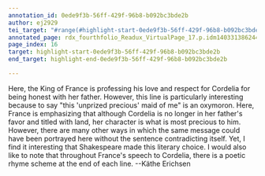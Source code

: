 ```yaml
---
annotation_id: 0ede9f3b-56ff-429f-96b8-b092bc3bde2b
author: ej2929
tei_target: "#range(#highlight-start-0ede9f3b-56ff-429f-96b8-b092bc3bde2b, #highlight-end-0ede9f3b-56ff-429f-96b8-b092bc3bde2b)"
annotated_page: rdx_fourthfolio_Readux_VirtualPage_17.p.idm140331386244432
page_index: 16
target: highlight-start-0ede9f3b-56ff-429f-96b8-b092bc3bde2b
end_target: highlight-end-0ede9f3b-56ff-429f-96b8-b092bc3bde2b

---
```

Here, the King of France is professing his love and respect for Cordelia for being honest with her father. However, this line is particularly interesting because to say "this 'unprized precious' maid of me" is an oxymoron. Here, France is emphasizing that although Cordelia is no longer in her father's favor and titled with land, her character is what is most precious to him. However, there are many other ways in which the same message could have been portrayed here without the sentence contradicting itself. Yet, I find it interesting that Shakespeare made this literary choice. I would also like to note that throughout France's speech to Cordelia, there is a poetic rhyme scheme at the end of each line. --Käthe Erichsen 
